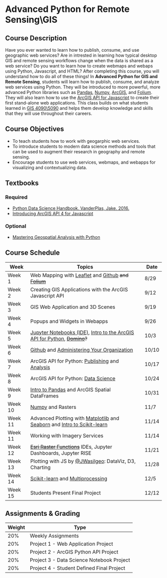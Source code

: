 # Advanced Python for Remote Sensing\GIS

## Course Description
Have you ever wanted to learn how to publish, consume, and use geographic web services? Are in intrested in learning how typical desktop GIS and remote sensing workflows change when the data is shared as a web service? Do you want to learn how to create webmaps and webaps using Python, Javascript, and HTML? After completing this course, you will understand how to do all of these things! In **Advanced Python for GIS and Remote Sensing**, students will learn how to publish, consume, and analyze web services using Python. They will be introduced to more powerful, more advanced Python libraries such as [Pandas](https://jakevdp.github.io/PythonDataScienceHandbook/03.00-introduction-to-pandas.html), [Numpy](https://jakevdp.github.io/PythonDataScienceHandbook/02.00-introduction-to-numpy.html), [ArcGIS](https://developers.arcgis.com/python/), and [Folium](https://folium.readthedocs.io/en/latest/). They will also learn how to use the [ArcGIS API for Javascript](https://developers.arcgis.com/javascript/3/) to create their first stand-alone web applications. This class builds on what students learned in [GIS 4090\5090](https://github.com/gbrunner/Python_for_GIS_and_RS) and helps them develop knowledge and skills that they will use throughout their careers.

## Course Objectives
- To teach students how to work with geogarphic web services.
- To introduce students to modern data science methods and tools that can be used to augment their research in geography and remote sensing.
- Encourage students to use web services, webmaps, and webapps for visualizing and contextualizing data.

## Textbooks
### Required
- [Python Data Science Handbook. VanderPlas, Jake. 2016.](http://shop.oreilly.com/product/0636920034919.do)
- [Introducing ArcGIS API 4 for Javascript](https://www.amazon.com/gp/product/148423281X/ref=dbs_a_def_rwt_bibl_vppi_i1)
### Optional
- [Mastering Geospatial Analysis with Python](https://www.packtpub.com/application-development/mastering-geospatial-analysis-python)

## Course Schedule

| Week    | Topics | Date |
|---------|--------| ---- |
| Week 1 | Web Mapping with [Leaflet](http://leafletjs.com/) and [Github](www.github.com) ~~and [Folium](https://blog.dominodatalab.com/creating-interactive-crime-maps-with-folium/)~~ | 8/29 |
| Week 2 | Creating GIS Applications with the ArcGIS Javascript API | 9/12 | 
| Week 3 | GIS Web Application and 3D Scenes | 9/19 |
| Week 4 | Popups and Widgets in Webapps | 9/26 |
| Week 5  | [Jupyter Notebooks (IDE)](https://jupyter.org/install.html), [Intro to the ArcGIS API for Python](https://developers.arcgis.com/python/), ~~[Domino](https://app.dominodatalab.com/overview)?~~ | 10/3 |                
| Week 6  |  [Github](https://github.com/) and [Administering Your Organization](https://developers.arcgis.com/python/sample-notebooks/batch-creation-of-groups/) | 10/10 |
| Week 7  | ArcGIS API for Python: [Publishing](https://developers.arcgis.com/python/sample-notebooks/publishing-sd-shapefiles-and-csv/) and [Analysis](https://developers.arcgis.com/python/sample-notebooks/chennai-floods-analysis/) | 10/17 |
| Week 8  | ArcGIS API for Python: [Data Science](https://developers.arcgis.com/python/sample-notebooks/counting-features-in-satellite-images-using-scikit-image/) | 10/24 |
| Week 9  | [Intro to Pandas](https://jakevdp.github.io/PythonDataScienceHandbook/03.00-introduction-to-pandas.html) and ArcGIS Spatial DataFrames | 10/31 |
| Week 10  | [Numpy](https://jakevdp.github.io/PythonDataScienceHandbook/02.00-introduction-to-numpy.html) and Rasters | 11/7 |
| Week 11  | Advanced Plotting with [Matplotlib](https://jakevdp.github.io/PythonDataScienceHandbook/04.00-introduction-to-matplotlib.html) and [Seaborn](https://seaborn.pydata.org/) and [Intro to Scikit-learn](https://jakevdp.github.io/PythonDataScienceHandbook/05.02-introducing-scikit-learn.html)| 11/14 |
| Week 11  | Working with Imagery Services | 11/14 |
| Week 12  | ~~[Esri Raster Functions](https://github.com/Esri/raster-functions)~~ IDEs, Jupyter Dashboards, Jupyter RISE  | 11/21 |
| Week 13  | Plotting with JS by [@JWasilgeo](https://github.com/jwasilgeo): DataViz, D3, Charting | 11/28 |
| Week 14  | [Scikit-learn](https://jakevdp.github.io/PythonDataScienceHandbook/05.02-introducing-scikit-learn.html) and [Multiprocessing](https://www.youtube.com/watch?v=s1SkCYMnfbY) | 12/5 |
| Week 15 | Students Present Final Project | 12/12 |

## Assignments & Grading
| Weight | Type |
|--------|------|
| 20% | Weekly Assignments |
| 20% | Project 1 - Web Application Project |
| 20% | Project 2 - ArcGIS Python API Project |
| 20% | Project 3 - Data Science Notebook Project|
| 20% | Project 4 - Student Defined Final Project |
